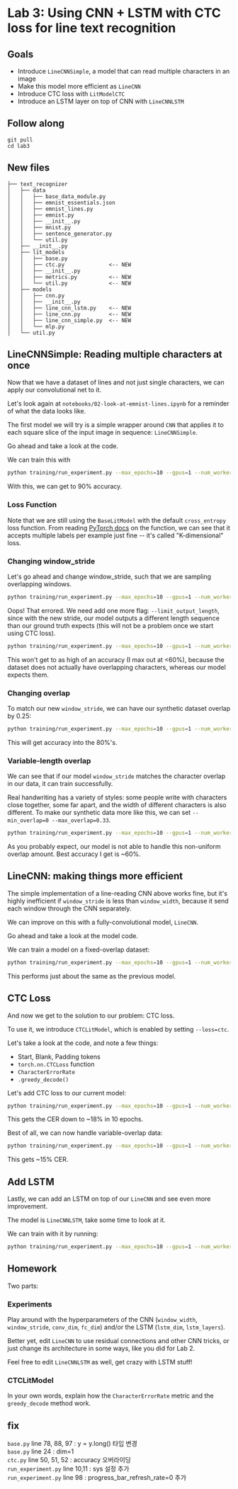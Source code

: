 # Lab 3: Using CNN + LSTM with CTC loss for line text recognition

## Goals

- Introduce `LineCNNSimple`, a model that can read multiple characters in an image
- Make this model more efficient as `LineCNN`
- Introduce CTC loss with `LitModelCTC`
- Introduce an LSTM layer on top of CNN with `LineCNNLSTM`

## Follow along

```
git pull
cd lab3
```

## New files

```
├── text_recognizer
│   ├── data
│   │   ├── base_data_module.py
│   │   ├── emnist_essentials.json
│   │   ├── emnist_lines.py
│   │   ├── emnist.py
│   │   ├── __init__.py
│   │   ├── mnist.py
│   │   ├── sentence_generator.py
│   │   └── util.py
│   ├── __init__.py
│   ├── lit_models
│   │   ├── base.py
│   │   ├── ctc.py              <-- NEW
│   │   ├── __init__.py
│   │   ├── metrics.py          <-- NEW
│   │   └── util.py             <-- NEW
│   ├── models
│   │   ├── cnn.py
│   │   ├── __init__.py
│   │   ├── line_cnn_lstm.py    <-- NEW
│   │   ├── line_cnn.py         <-- NEW
│   │   ├── line_cnn_simple.py  <-- NEW
│   │   └── mlp.py
│   └── util.py
```

## LineCNNSimple: Reading multiple characters at once

Now that we have a dataset of lines and not just single characters, we can apply our convolutional net to it.

Let's look again at `notebooks/02-look-at-emnist-lines.ipynb` for a reminder of what the data looks like.

The first model we will try is a simple wrapper around `CNN` that applies it to each square slice of the input image in sequence: `LineCNNSimple`.

Go ahead and take a look at the code.

We can train this with

```sh
python training/run_experiment.py --max_epochs=10 --gpus=1 --num_workers=4 --data_class=EMNISTLines --min_overlap=0 --max_overlap=0 --model_class=LineCNNSimple --window_width=28 --window_stride=28
```

With this, we can get to 90% accuracy.

### Loss Function

Note that we are still using the `BaseLitModel` with the default `cross_entropy` loss function.
From reading [PyTorch docs](https://pytorch.org/docs/stable/nn.functional.html#cross-entropy) on the function, we can see that it accepts multiple labels per example just fine -- it's called "K-dimensional" loss.

### Changing window_stride

Let's go ahead and change window_stride, such that we are sampling overlapping windows.

```sh
python training/run_experiment.py --max_epochs=10 --gpus=1 --num_workers=4 --data_class=EMNISTLines --min_overlap=0 --max_overlap=0 --model_class=LineCNNSimple --window_width=28 --window_stride=20
```

Oops! That errored. We need add one more flag: `--limit_output_length`, since with the new stride, our model outputs a different length sequence than our ground truth expects (this will not be a problem once we start using CTC loss).

```sh
python training/run_experiment.py --max_epochs=10 --gpus=1 --num_workers=4 --data_class=EMNISTLines --min_overlap=0 --max_overlap=0 --model_class=LineCNNSimple --window_width=28 --window_stride=20 --limit_output_length
```

This won't get to as high of an accuracy (I max out at <60%), because the dataset does not actually have overlapping characters, whereas our model expects them.

### Changing overlap

To match our new `window_stride`, we can have our synthetic dataset overlap by 0.25:

```sh
python training/run_experiment.py --max_epochs=10 --gpus=1 --num_workers=4 --data_class=EMNISTLines --min_overlap=0.25 --max_overlap=0.25 --model_class=LineCNNSimple --window_width=28 --window_stride=20 --limit_output_length
```

This will get accuracy into the 80%'s.

### Variable-length overlap

We can see that if our model `window_stride` matches the character overlap in our data, it can train successfully.

Real handwriting has a variety of styles: some people write with characters close together, some far apart, and the width of different characters is also different.
To make our synthetic data more like this, we can set `--min_overlap=0 --max_overlap=0.33`.

```sh
python training/run_experiment.py --max_epochs=10 --gpus=1 --num_workers=4 --data_class=EMNISTLines --min_overlap=0 --max_overlap=0.33 --model_class=LineCNNSimple --window_width=28 --window_stride=20 --limit_output_length
```

As you probably expect, our model is not able to handle this non-uniform overlap amount.
Best accuracy I get is ~60%.

## LineCNN: making things more efficient

The simple implementation of a line-reading CNN above works fine, but it's highly inefficient if `window_stride` is less than `window_width`, because it send each window through the CNN separately.

We can improve on this with a fully-convolutional model, `LineCNN`.

Go ahead and take a look at the model code.

We can train a model on a fixed-overlap dataset:

```sh
python training/run_experiment.py --max_epochs=10 --gpus=1 --num_workers=4 --data_class=EMNISTLines --min_overlap=0.25 --max_overlap=0.25 --model_class=LineCNN --window_width=28 --window_stride=20 --limit_output_length
```

This performs just about the same as the previous model.

## CTC Loss

And now we get to the solution to our problem: CTC loss.

To use it, we introduce `CTCLitModel`, which is enabled by setting `--loss=ctc`.

Let's take a look at the code, and note a few things:

- Start, Blank, Padding tokens
- `torch.nn.CTCLoss` function
- `CharacterErrorRate`
- `.greedy_decode()`

Let's add CTC loss to our current model:

```sh
python training/run_experiment.py --max_epochs=10 --gpus=1 --num_workers=4 --data_class=EMNISTLines --min_overlap=0.25 --max_overlap=0.25 --model_class=LineCNN --window_width=28 --window_stride=20 --loss=ctc
```

This gets the CER down to ~18% in 10 epochs.

Best of all, we can now handle variable-overlap data:

```sh
python training/run_experiment.py --max_epochs=10 --gpus=1 --num_workers=4 --data_class=EMNISTLines --min_overlap=0 --max_overlap=0.33 --model_class=LineCNN --window_width=28 --window_stride=18 --loss=ctc
```

This gets ~15% CER.

## Add LSTM

Lastly, we can add an LSTM on top of our `LineCNN` and see even more improvement.

The model is `LineCNNLSTM`, take some time to look at it.

We can train with it by running:

```sh
python training/run_experiment.py --max_epochs=10 --gpus=1 --num_workers=4 --data_class=EMNISTLines --min_overlap=0 --max_overlap=0.33 --model_class=LineCNNLSTM --window_width=28 --window_stride=18 --loss=ctc
```

## Homework

Two parts:

### Experiments

Play around with the hyperparameters of the CNN (`window_width`, `window_stride`, `conv_dim`, `fc_dim`) and/or the LSTM (`lstm_dim`, `lstm_layers`).

Better yet, edit `LineCNN` to use residual connections and other CNN tricks, or just change its architecture in some ways, like you did for Lab 2.

Feel free to edit `LineCNNLSTM` as well, get crazy with LSTM stuff!

### CTCLitModel

In your own words, explain how the `CharacterErrorRate` metric and the `greedy_decode` method work.

## fix
`base.py` line 78, 88, 97 : y = y.long() 타입 변경  
`base.py` line 24 : dim=1  
`ctc.py` line 50, 51, 52 : accuracy 오버라이딩  
`run_experiment.py` line 10,11 : sys 설정 추가  
`run_experiment.py` line 98 : progress_bar_refresh_rate=0 추가  